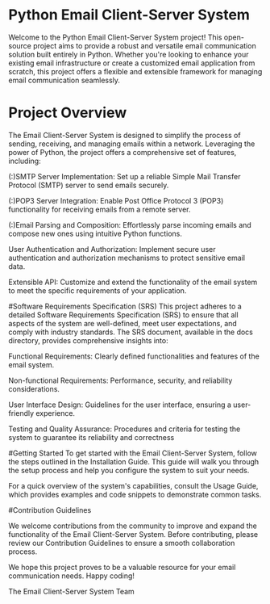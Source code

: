 
# Python Email Client-Server System

Welcome to the Python Email Client-Server System project! This open-source project aims to provide a robust and versatile email communication solution built entirely in Python. Whether you're looking to enhance your existing email infrastructure or create a customized email application from scratch, this project offers a flexible and extensible framework for managing email communication seamlessly.

# Project Overview
The Email Client-Server System is designed to simplify the process of sending, receiving, and managing emails within a network. Leveraging the power of Python, the project offers a comprehensive set of features, including:

(:)SMTP Server Implementation: Set up a reliable Simple Mail Transfer Protocol (SMTP) server to send emails securely.

(:)POP3 Server Integration: Enable Post Office Protocol 3 (POP3) functionality for receiving emails from a remote server.

(:)Email Parsing and Composition: Effortlessly parse incoming emails and compose new ones using intuitive Python functions.

User Authentication and Authorization: Implement secure user authentication and authorization mechanisms to protect sensitive email data.

Extensible API: Customize and extend the functionality of the email system to meet the specific requirements of your application.


#Software Requirements Specification (SRS)
This project adheres to a detailed Software Requirements Specification (SRS) to ensure that all aspects of the system are well-defined, meet user expectations, and comply with industry standards. The SRS document, available in the docs directory, provides comprehensive insights into:

Functional Requirements: Clearly defined functionalities and features of the email system.

Non-functional Requirements: Performance, security, and reliability considerations.

User Interface Design: Guidelines for the user interface, ensuring a user-friendly experience.

Testing and Quality Assurance: Procedures and criteria for testing the system to guarantee its reliability and correctness


#Getting Started
To get started with the Email Client-Server System, follow the steps outlined in the Installation Guide. This guide will walk you through the setup process and help you configure the system to suit your needs.

For a quick overview of the system's capabilities, consult the Usage Guide, which provides examples and code snippets to demonstrate common tasks.

#Contribution Guidelines

We welcome contributions from the community to improve and expand the functionality of the Email Client-Server System. Before contributing, please review our Contribution Guidelines to ensure a smooth collaboration process.

We hope this project proves to be a valuable resource for your email communication needs. Happy coding!

The Email Client-Server System Team
